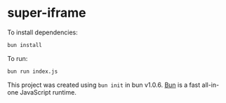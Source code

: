 # super-iframe

To install dependencies:

```bash
bun install
```

To run:

```bash
bun run index.js
```

This project was created using `bun init` in bun v1.0.6. [Bun](https://bun.sh) is a fast all-in-one JavaScript runtime.
